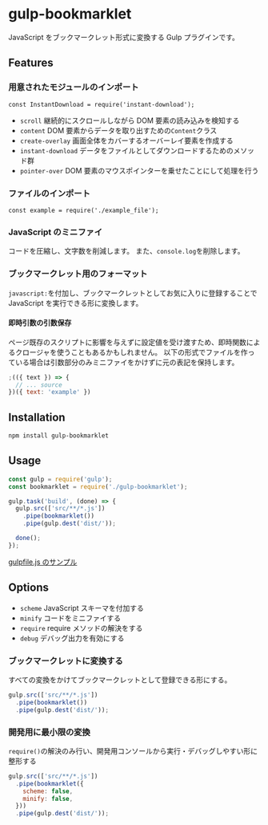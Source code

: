 # gulp-bookmarklet

JavaScript をブックマークレット形式に変換する Gulp プラグインです。

## Features

### 用意されたモジュールのインポート

`const InstantDownload = require('instant-download'); `

- `scroll` 継続的にスクロールしながら DOM 要素の読み込みを検知する
- `content` DOM 要素からデータを取り出すための`Content`クラス
- `create-overlay` 画面全体をカバーするオーバーレイ要素を作成する
- `instant-download` データをファイルとしてダウンロードするためのメソッド群
- `pointer-over` DOM 要素のマウスポインターを乗せたことにして処理を行う

### ファイルのインポート

`const example = require('./example_file');`

### JavaScript のミニファイ

コードを圧縮し、文字数を削減します。
また、`console.log`を削除します。

### ブックマークレット用のフォーマット

`javascript:`を付加し、ブックマークレットとしてお気に入りに登録することで JavaScript を実行できる形に変換します。

#### 即時引数の引数保存

ページ既存のスクリプトに影響を与えずに設定値を受け渡すため、即時関数によるクロージャを使うこともあるかもしれません。
以下の形式でファイルを作っている場合は引数部分のみミニファイをかけずに元の表記を保持します。

```js
;(({ text }) => {
  // ... source
})({ text: 'example' })
```

## Installation

```bash
npm install gulp-bookmarklet
```

## Usage

```js:gulpfile.js
const gulp = require('gulp');
const bookmarklet = require('./gulp-bookmarklet');

gulp.task('build', (done) => {
  gulp.src(['src/**/*.js'])
    .pipe(bookmarklet())
    .pipe(gulp.dest('dist/'));

  done();
});
```

[gulpfile.js のサンプル](./gulpfile-sample.js)

## Options

- `scheme` JavaScript スキーマを付加する
- `minify` コードをミニファイする
- `require` require メソッドの解決をする
- `debug` デバッグ出力を有効にする

### ブックマークレットに変換する

すべての変換をかけてブックマークレットとして登録できる形にする。

```js:gulpfile.js
gulp.src(['src/**/*.js'])
  .pipe(bookmarklet())
  .pipe(gulp.dest('dist/'));
```

### 開発用に最小限の変換

`require()`の解決のみ行い、開発用コンソールから実行・デバッグしやすい形に整形する

```js:gulpfile.js
gulp.src(['src/**/*.js'])
  .pipe(bookmarklet({
    scheme: false,
    minify: false,
  }))
  .pipe(gulp.dest('dist/'));
```
